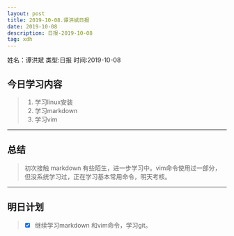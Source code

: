 ```yaml
---
layout: post
title: 2019-10-08.谭洪斌日报
date: 2019-10-08 
description: 日报-2019-10-08
tag: xdh
---
```


姓名：谭洪斌
类型:日报
时间:2019-10-08

## 今日学习内容 ##
>1. 学习linux安装 
>2. 学习markdown
>3. 学习vim
* * *
## 总结 ##
> 初次接触 markdown 有些陌生，进一步学习中。vim命令使用过一部分，但没系统学习过，正在学习基本常用命令，明天考核。
* * *
## 明日计划 ##
> - [x] 继续学习markdown 和vim命令，学习git。